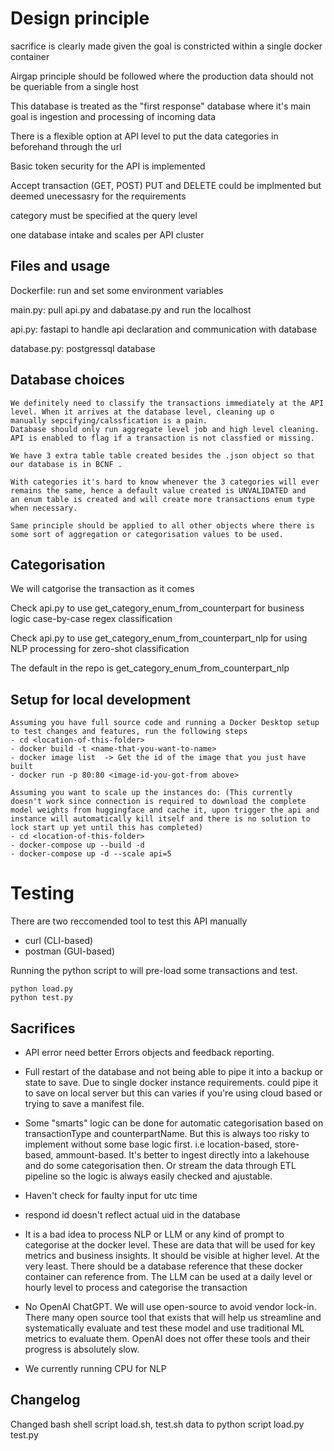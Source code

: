 # Design principle

sacrifice is clearly made given the goal is constricted within a single docker container

Airgap principle should be followed where the production data should not be queriable from a single host 

This database is treated as the "first response" database where it's main goal is ingestion and processing of incoming data

There is a flexible option at API level to put the data categories in beforehand through the url

Basic token security for the API is implemented

Accept transaction (GET, POST) PUT and DELETE could be implmented but deemed unecessasry for the requirements

category must be specified at the query level

one database intake and scales per API cluster

## Files and usage
Dockerfile: run and set some environment variables

main.py: pull api.py and dabatase.py and run the localhost

api.py: fastapi to handle api declaration and communication with database

database.py: postgressql database

## Database choices
    We definitely need to classify the transactions immediately at the API level. When it arrives at the database level, cleaning up o
    manually sepcifying/calssfication is a pain.
    Database should only run aggregate level job and high level cleaning.
    API is enabled to flag if a transaction is not classfied or missing. 

    We have 3 extra table table created besides the .json object so that our database is in BCNF .

    With categories it's hard to know whenever the 3 categories will ever remains the same, hence a default value created is UNVALIDATED and
    an enum table is created and will create more transactions enum type when necessary.

    Same principle should be applied to all other objects where there is some sort of aggregation or categorisation values to be used.
## Categorisation
We will catgorise the transaction as it comes

Check api.py to use get_category_enum_from_counterpart for business logic case-by-case regex classification


Check api.py to use get_category_enum_from_counterpart_nlp for using NLP processing for zero-shot classification

The default in the repo is get_category_enum_from_counterpart_nlp

## Setup for local development
    Assuming you have full source code and running a Docker Desktop setup to test changes and features, run the following steps
    - cd <location-of-this-folder>
    - docker build -t <name-that-you-want-to-name>
    - docker image list  -> Get the id of the image that you just have built
    - docker run -p 80:80 <image-id-you-got-from above>
    
    Assuming you want to scale up the instances do: (This currently doesn't work since connection is required to download the complete model weights from huggingface and cache it, upon trigger the api and instance will automatically kill itself and there is no solution to lock start up yet until this has completed)
    - cd <location-of-this-folder>
    - docker-compose up --build -d
    - docker-compose up -d --scale api=5
# Testing
There are two reccomended tool to test this API manually
- curl (CLI-based)
- postman (GUI-based)

Running the  python script to will pre-load some transactions and test.

```
python load.py
python test.py
```

## Sacrifices

- API error need better Errors objects and feedback reporting.

- Full restart of the database and not being able to pipe it into a backup or state to save. Due to single docker instance requirements. could pipe it to save on local server but this can varies if you're using cloud based or trying to save a manifest file.

- Some "smarts" logic can be done for automatic categorisation based on transactionType and counterpartName. But this is always too risky to implement without some base logic first. i.e location-based, store-based, ammount-based. It's better to ingest directly into a lakehouse and do some categorisation then. Or stream the data through ETL pipeline so the logic is always easily checked and ajustable. 

- Haven't check for faulty input for utc time
- respond id doesn't reflect actual uid in the database
- It is a bad idea to process NLP or LLM or any kind of prompt to categorise at the docker level. These are data that will be used for key metrics and business insights. It should be visible at higher level. At the very least. There should be a database reference that these docker container can reference from. The LLM can be used at a daily level or hourly level to process and categorise the transaction
- No OpenAI ChatGPT. We will use open-source to avoid vendor lock-in. There many open source tool that exists that will help us streamline and systematically evaluate and test these model and use traditional ML metrics to evaluate them. OpenAI does not offer these tools and their progress is absolutely slow.
- We currently running CPU for NLP


## Changelog

Changed bash shell script load.sh, test.sh data to python script load.py test.py